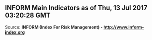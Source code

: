 ## INFORM Main Indicators as of Thu, 13 Jul 2017 03:20:28 GMT

Source: **INFORM (Index For Risk Management) - http://www.inform-index.org**